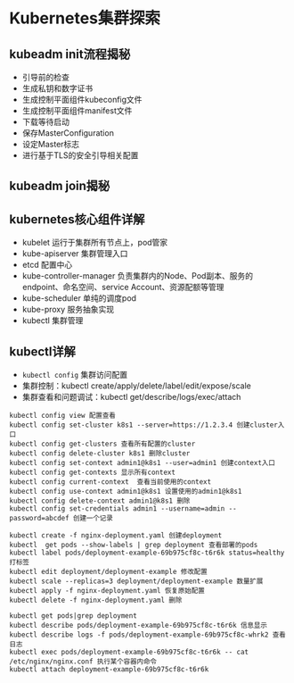 # Kubernetes集群探索

## kubeadm init流程揭秘

* 引导前的检查
* 生成私钥和数字证书
* 生成控制平面组件kubeconfig文件
* 生成控制平面组件manifest文件
* 下载等待启动
* 保存MasterConfiguration
* 设定Master标志
* 进行基于TLS的安全引导相关配置

## kubeadm join揭秘

## kubernetes核心组件详解

* kubelet 运行于集群所有节点上，pod管家
* kube-apiserver 集群管理入口
* etcd 配置中心
* kube-controller-manager 负责集群内的Node、Pod副本、服务的endpoint、命名空间、service Account、资源配额等管理
* kube-scheduler 单纯的调度pod
* kube-proxy 服务抽象实现
* kubectl 集群管理

## kubectl详解

* `kubectl config` 集群访问配置
* 集群控制：kubectl create/apply/delete/label/edit/expose/scale
* 集群查看和问题调试：kubectl get/describe/logs/exec/attach

`````
kubectl config view 配置查看
kubectl config set-cluster k8s1 --server=https://1.2.3.4 创建cluster入口
kubectl config get-clusters 查看所有配置的cluster
kubectl config delete-cluster k8s1 删除cluster
kubectl config set-context admin1@k8s1 --user=admin1 创建context入口
kubectl config get-contexts 显示所有context
kubectl config current-context  查看当前使用的context
kubectl config use-context admin1@k8s1 设置使用的admin1@k8s1
kubectl config delete-context admin1@k8s1 删除
kubectl config set-credentials admin1 --username=admin --password=abcdef 创建一个记录
 
kubectl create -f nginx-deployment.yaml 创建deployment
kubectl  get pods --show-labels | grep deployment 查看部署的pods
kubectl label pods/deployment-example-69b975cf8c-t6r6k status=healthy 打标签
kubectl edit deployment/deployment-example 修改配置
kubectl scale --replicas=3 deployment/deployment-example 数量扩展
kubectl apply -f nginx-deployment.yaml 恢复原始配置
kubectl delete -f nginx-deployment.yaml 删除

kubectl get pods|grep deployment
kubectl describe pods/deployment-example-69b975cf8c-t6r6k 信息显示
kubectl describe logs -f pods/deployment-example-69b975cf8c-whrk2 查看日志
kubectl exec pods/deployment-example-69b975cf8c-t6r6k -- cat /etc/nginx/nginx.conf 执行某个容器内命令
kubectl attach deployment-example-69b975cf8c-t6r6k 
`````




